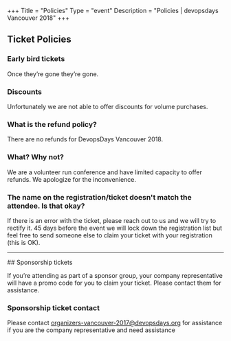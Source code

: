 +++
Title = "Policies"
Type = "event"
Description = "Policies | devopsdays Vancouver 2018"
+++

## Ticket Policies

### Early bird tickets
Once they’re gone they’re gone.

### Discounts
Unfortunately we are not able to offer discounts for volume purchases.

### What is the refund policy?
There are no refunds for DevopsDays Vancouver 2018.

### What?  Why not?
We are a volunteer run conference and have limited capacity to offer refunds.  We apologize for the inconvenience.

### The name on the registration/ticket doesn't match the attendee. Is that okay?

If there is an error with the ticket, please reach out to us and we will try to rectify it. 45 days before the event we will lock down the registration list but feel free to send someone else to claim your ticket with your registration (this is OK).

<hr>
## Sponsorship tickets

If you’re attending as part of a sponsor group, your company representative will have a promo code for you to claim your ticket.  Please contact them for assistance.

### Sponsorship ticket contact

Please contact <a href="mailto:mailto:organizers-vancouver-2018@devopsdays.org">organizers-vancouver-2017@devopsdays.org</a> for assistance if you are the company representative and need assistance

